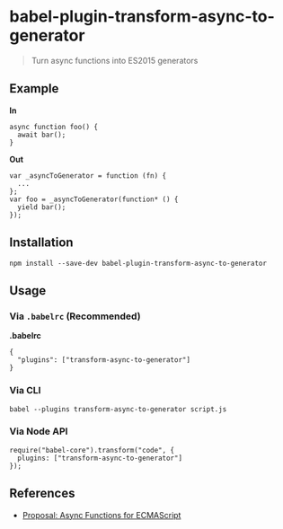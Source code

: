babel-plugin-transform-async-to-generator
=========================================

> Turn async functions into ES2015 generators

Example
-------

**In**

    async function foo() {
      await bar();
    }

**Out**

    var _asyncToGenerator = function (fn) {
      ...
    };
    var foo = _asyncToGenerator(function* () {
      yield bar();
    });

Installation
------------

    npm install --save-dev babel-plugin-transform-async-to-generator

Usage
-----

### Via `.babelrc` (Recommended)

**.babelrc**

    {
      "plugins": ["transform-async-to-generator"]
    }

### Via CLI

    babel --plugins transform-async-to-generator script.js

### Via Node API

    require("babel-core").transform("code", {
      plugins: ["transform-async-to-generator"]
    });

References
----------

-   [Proposal: Async Functions for ECMAScript](https://github.com/tc39/ecmascript-asyncawait)
